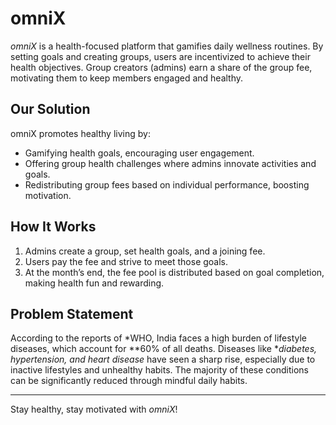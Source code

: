 # omniX

*omniX* is a health-focused platform that gamifies daily wellness routines. By setting goals and creating groups, users are incentivized to achieve their health objectives. Group creators (admins) earn a share of the group fee, motivating them to keep members engaged and healthy.

## Our Solution

omniX promotes healthy living by:

- Gamifying health goals, encouraging user engagement.
- Offering group health challenges where admins innovate activities and goals.
- Redistributing group fees based on individual performance, boosting motivation.

## How It Works

1. Admins create a group, set health goals, and a joining fee.
2. Users pay the fee and strive to meet those goals.
3. At the month’s end, the fee pool is distributed based on goal completion, making health fun and rewarding.

## Problem Statement

According to the reports of *WHO, India faces a high burden of lifestyle diseases, which account for **60% of all deaths. Diseases like **diabetes, hypertension, and heart disease* have seen a sharp rise, especially due to inactive lifestyles and unhealthy habits. The majority of these conditions can be significantly reduced through mindful daily habits.

---

Stay healthy, stay motivated with *omniX*!